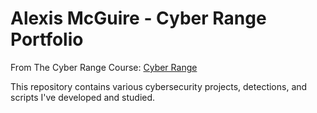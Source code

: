 # Alexis McGuire - Cyber Range Portfolio

From The Cyber Range Course: [Cyber Range](https://www.skool.com/cyber-range)
 
This repository contains various cybersecurity projects, detections, and scripts I've developed and studied.




